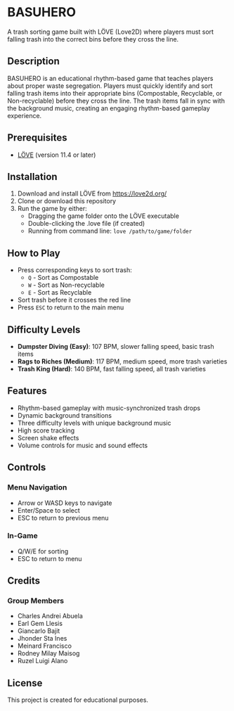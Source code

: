 # BASUHERO

A trash sorting game built with LÖVE (Love2D) where players must sort falling trash into the correct bins before they cross the line.

## Description

BASUHERO is an educational rhythm-based game that teaches players about proper waste segregation. Players must quickly identify and sort falling trash items into their appropriate bins (Compostable, Recyclable, or Non-recyclable) before they cross the line. The trash items fall in sync with the background music, creating an engaging rhythm-based gameplay experience.

## Prerequisites

- [LÖVE](https://love2d.org/) (version 11.4 or later)

## Installation

1. Download and install LÖVE from https://love2d.org/
2. Clone or download this repository
3. Run the game by either:
   - Dragging the game folder onto the LÖVE executable
   - Double-clicking the .love file (if created)
   - Running from command line: `love /path/to/game/folder`

## How to Play

- Press corresponding keys to sort trash:
  - `Q` - Sort as Compostable
  - `W` - Sort as Non-recyclable
  - `E` - Sort as Recyclable
- Sort trash before it crosses the red line
- Press `ESC` to return to the main menu

## Difficulty Levels

- **Dumpster Diving (Easy)**: 107 BPM, slower falling speed, basic trash items
- **Rags to Riches (Medium)**: 117 BPM, medium speed, more trash varieties
- **Trash King (Hard)**: 140 BPM, fast falling speed, all trash varieties

## Features

- Rhythm-based gameplay with music-synchronized trash drops
- Dynamic background transitions
- Three difficulty levels with unique background music
- High score tracking
- Screen shake effects
- Volume controls for music and sound effects

## Controls

### Menu Navigation

- Arrow or WASD keys to navigate
- Enter/Space to select
- ESC to return to previous menu

### In-Game

- Q/W/E for sorting
- ESC to return to menu

## Credits

### Group Members

- Charles Andrei Abuela
- Earl Gem Llesis
- Giancarlo Bajit
- Jhonder Sta Ines
- Meinard Francisco
- Rodney Milay Maisog
- Ruzel Luigi Alano

## License

This project is created for educational purposes.
